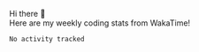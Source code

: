 Hi there 👋  
Here are my weekly coding stats from WakaTime!

<!--START_SECTION:waka-->

```txt
No activity tracked
```

<!--END_SECTION:waka-->
